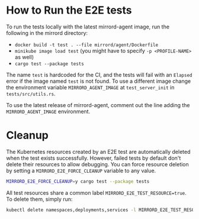 # How to Run the E2E tests

To run the tests locally with the latest mirrord-agent image, run the following in the mirrord directory:
- `docker build -t test . --file mirrord/agent/Dockerfile`
- `minikube image load test` (you might have to specify `-p <PROFILE-NAME>` as well)
- `cargo test --package tests`

The name `test` is hardcoded for the CI, and the tests will fail with an `Elapsed` error if the image named `test` is not found. 
To use a different image change the environment variable `MIRRORD_AGENT_IMAGE` at `test_server_init` in `tests/src/utils.rs`.

To use the latest release of mirrord-agent, comment out the line adding the `MIRRORD_AGENT_IMAGE` environment. 

# Cleanup

The Kubernetes resources created by an E2E test are automatically deleted when the test exists successfully. However, failed tests by default don't delete their resources to allow debugging. You can force resource deletion by setting a `MIRRORD_E2E_FORCE_CLEANUP` variable to any value.

```bash
MIRRORD_E2E_FORCE_CLEANUP=y cargo test --package tests
```

All test resources share a common label `MIRRORD_E2E_TEST_RESOURCE=true`. To delete them, simply run:

```bash
kubectl delete namespaces,deployments,services -l MIRRORD_E2E_TEST_RESOURCE=true
```
